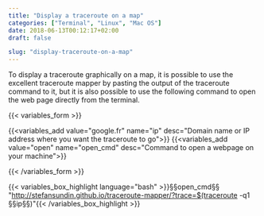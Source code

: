 ```yaml
---
title: "Display a traceroute on a map"
categories: ["Terminal", "Linux", "Mac OS"]
date: 2018-06-13T00:12:17+02:00
draft: false

slug: "display-traceroute-on-a-map"
---
```


To display a traceroute graphically on a map, it is possible to use the excellent traceroute mapper by pasting the output of the traceroute command to it, 
but it is also possible to use the following command to open the web page directly from the terminal.

<!--more-->

{{< variables_form >}}

{{<variables_add value="google.fr" name="ip" desc="Domain name or IP address where you want the traceroute to go">}}
{{<variables_add value="open" name="open_cmd" desc="Command to open a webpage on your machine">}}

{{< /variables_form >}}


{{< variables_box_highlight language="bash" >}}§§open_cmd§§ "http://stefansundin.github.io/traceroute-mapper/?trace=$(traceroute -q1 §§ip§§)"{{< /variables_box_highlight >}}
